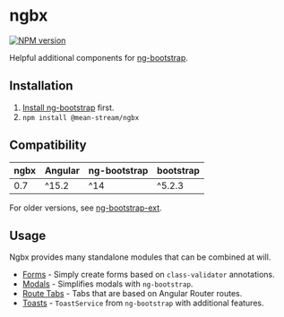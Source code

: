 # ngbx

[![NPM version](https://badge.fury.io/js/@mean-stream%2Fngbx.svg)](https://www.npmjs.com/package/@mean-stream/ngbx)

Helpful additional components for [ng-bootstrap](https://ng-bootstrap.github.io).

## Installation

1. [Install ng-bootstrap](https://ng-bootstrap.github.io/#/getting-started#installation) first.
2. `npm install @mean-stream/ngbx`

## Compatibility

| ngbx | Angular | ng-bootstrap | bootstrap |
|------|---------|--------------|-----------|
| 0.7  | ^15.2   | ^14          | ^5.2.3    |

For older versions, see [ng-bootstrap-ext](https://github.com/Clashsoft/ng-bootstrap-ext#compatibility).

## Usage

Ngbx provides many standalone modules that can be combined at will.

- [Forms](./src/lib/forms) - Simply create forms based on `class-validator` annotations.
- [Modals](./src/lib/modal) - Simplifies modals with `ng-bootstrap`.
- [Route Tabs](./src/lib/route-tabs) - Tabs that are based on Angular Router routes.
- [Toasts](./src/lib/toast) - `ToastService` from `ng-bootstrap` with additional features.
